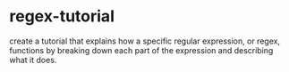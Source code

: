 # regex-tutorial
create a tutorial that explains how a specific regular expression, or regex, functions by breaking down each part of the expression and describing what it does.
